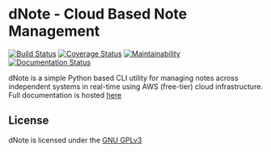 
# dNote - Cloud Based Note Management
[![Build Status](https://travis-ci.com/yetisir/dnote.svg?branch=master)](https://travis-ci.co/yetisir/dnote) [![Coverage Status](https://coveralls.io/repos/github/yetisir/dnote/badge.svg?branch=master)](https://coveralls.io/github/yetisir/dnote?branch=master) [![Maintainability](https://api.codeclimate.com/v1/badges/9188bb54d74247ab039e/maintainability)](https://codeclimate.com/github/yetisir/dnote/maintainability) [![Documentation Status](https://readthedocs.org/projects/dnote/badge/?version=latest)](https://dnote.readthedocs.io/en/latest/?badge=latest)
  
dNote is a simple Python based CLI utility for managing notes across independent systems in real-time using AWS (free-tier) cloud infrastructure. Full documentation is hosted [here](https://dnote.readthedocs.io/en/latest/?badge=latest)


## License
dNote is licensed under the  [GNU GPLv3](https://choosealicense.com/licenses/gpl-3.0/)

